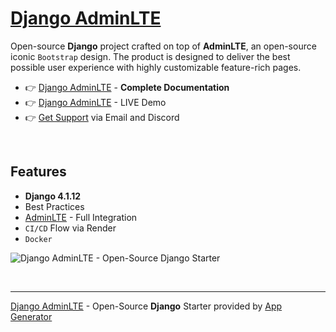 # [Django AdminLTE](https://app-generator.dev/product/adminlte/django/)

Open-source **Django** project crafted on top of **AdminLTE**, an open-source iconic `Bootstrap` design.
The product is designed to deliver the best possible user experience with highly customizable feature-rich pages. 

- 👉 [Django AdminLTE](https://app-generator.dev/docs/products/django/adminlte/index.html) - **Complete Documentation**
- 👉 [Django AdminLTE](https://adminlte-django.appseed-srv1.com/) - LIVE Demo 
- 👉 [Get Support](https://app-generator.dev/ticket/create/) via Email and Discord

<br />

## Features

- **Django 4.1.12**
- Best Practices
- [AdminLTE](https://app-generator.dev/docs/templates/bootstrap/adminlte.html) - Full Integration 
- `CI/CD` Flow via Render 
- `Docker`

![Django AdminLTE - Open-Source Django Starter ](https://github.com/app-generator/django-adminlte/assets/51070104/8f0c396d-2f33-46b9-9689-2982c987399d)

<br />

---
[Django AdminLTE](https://app-generator.dev/product/adminlte/django/) - Open-Source **Django** Starter provided by [App Generator](https://app-generator.dev)

